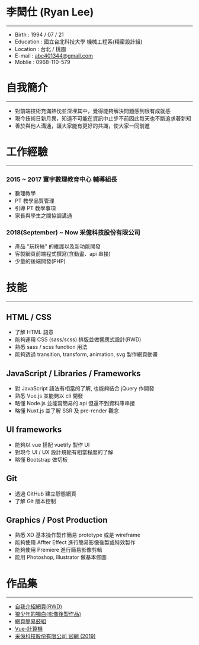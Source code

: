 # 李閎仕 (Ryan  Lee)
-------
* Birth : 1994 / 07 / 21
* Education : 國立台北科技大學 機械工程系(精密設計組)
* Location : 台北 / 桃園
* E-mail : abc401344@gmail.com
* Moblie  : 0968-110-579

# 自我簡介
--------
* 對前端技術充滿熱忱並深埋其中，覺得能夠解決問題感到很有成就感
* 現今技術日新月異，知道不可能在資訊中止步不前因此每天也不斷追求著新知
* 善於與他人溝通，讓大家能有更好的共識，使大家一同前進

# 工作經驗
--------
### 2015 ~ 2017 寰宇數理教育中心 輔導組長
* 數理教學
* PT 教學品質管理
* 引導 PT 教學事項
* 家長與學生之間協調溝通

### 2018(September) ~ Now 采億科技股份有限公司
* 產品 "玩粉絲" 的維護以及新功能開發
* 客製網頁前端程式撰寫(含動畫、api 串接)
* 少量的後端開發(PHP)

# 技能
---------
##  HTML / CSS
* 了解 HTML 語意
* 能夠運用 CSS (sass/scss) 排版並做響應式設計(RWD)
* 熟悉 sass / scss function 用法
* 能夠透過 transition, transform, animation, svg 製作網頁動畫

##  JavaScript / Libraries / Frameworks
* 對 JavaScript 語法有相當的了解, 也能夠結合 jQuery 作開發
* 熟悉 Vue.js 並能夠以 cli 開發
* 略懂 Node.js 並能寫簡易的 api 但還不到資料庫串接
* 略懂 Nuxt.js 並了解 SSR 及 pre-render 觀念

## UI frameworks
* 能夠以 vue 搭配 vuetify 製作 UI
* 對現今 UI / UX 設計規範有相當程度的了解
* 略懂 Bootstrap 做切板

##  Git
* 透過 GitHub 建立靜態網頁
* 了解 Git 版本控制

##  Graphics / Post Production
* 熟悉 XD 基本操作製作簡易 prototype 或是 wireframe
* 能夠使用 Affter Effect 進行簡易影像後製或特效製作
* 能夠使用 Premiere 進行簡易影像剪輯
* 能用 Photoshop, Illustrator 做基本修圖

# 作品集
----------
* [自我介紹網頁(RWD)](https://7red4.github.io/)
* [狼少年的獨白(影像後製作品)](https://goo.gl/B33xis)
* [網頁簡易鼓組](https://7red4.github.io/DrumKits/DrumKit.html)
* [Vue-計算機](https://7red4.github.io/Calculator/index.html)
* [采億科技股份有限公司 官網 (2019)](http://demo.fashioner.com.tw/)
